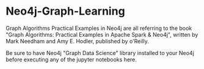# Neo4j-Graph-Learning

Graph Algorithms Practical Examples in Neo4j are all referring to the book "Graph Algorithms: Practical Examples in Apache Spark & Neo4j", written by Mark Needham and Amy E. Hodler, published by o'Reilly. 

Be sure to have Neo4j "Graph Data Science" library installed to your Neo4j before executing any of the jupyter notebooks here. 
